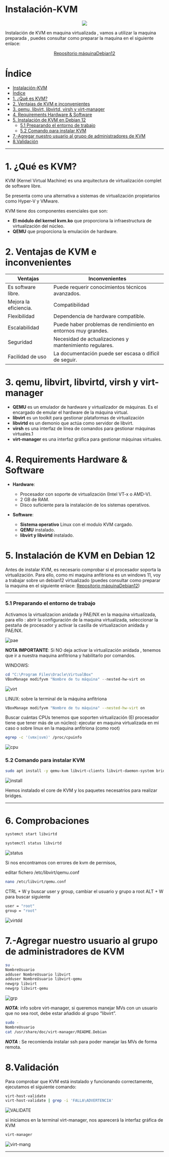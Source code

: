 # Instalación-KVM

<p align="center">
    <img src="imgs/descarga-1.png">
</p>

Instalación de KVM en maquina virtualizada , vamos a utilizar la maquina preparada , puedes consultar como preparar la maquina en el siguiente enlace:

<div align="center">
 <a href="https://github.com/AdrianCE94/maquinaDebian12" target="_blank">Repositorio máquinaDebian12</a>

</div>

# Índice
- [Instalación-KVM](#instalación-kvm)
- [Índice](#índice)
- [1. ¿Qué es KVM?](#1-qué-es-kvm)
- [2. Ventajas de KVM e inconvenientes](#2-ventajas-de-kvm-e-inconvenientes)
- [3. qemu, libvirt, libvirtd, virsh y virt-manager](#3-qemu-libvirt-libvirtd-virsh-y-virt-manager)
- [4. Requirements Hardware \& Software](#4-requirements-hardware--software)
- [5. Instalación de KVM en Debian 12](#5-instalación-de-kvm-en-debian-12)
    - [5.1 Preparando el entorno de trabajo](#51-preparando-el-entorno-de-trabajo)
    - [5.2  Comando  para instalar KVM](#52--comando--para-instalar-kvm)
- [7.-Agregar nuestro usuario al grupo de administradores de KVM](#7-agregar-nuestro-usuario-al-grupo-de-administradores-de-kvm)
- [8.Validación](#8validación)
---
# 1. ¿Qué es KVM?

KVM (Kernel Virtual Machine) es una arquitectura de virtualización complet de software libre.

Se presenta como una alternativa a sistemas de virtualización propietarios como Hyper-V y VMware. 

KVM tiene dos componentes esenciales que son:
- **El módulo del kernel kvm.ko** que proporciona la infraestructura de virtualización del núcleo.
- **QEMU** que proporciona la emulación de hardware.

# 2. Ventajas de KVM e inconvenientes

| **Ventajas**                   | **Inconvenientes**              |
|--------------------------------|---------------------------------|
| Es software libre.             | Puede requerir conocimientos técnicos avanzados. |
| Mejora la eficiencia.          | Compatibilidad|
| Flexibilidad                   | Dependencia de hardware compatible. |
| Escalabilidad                  | Puede haber problemas de rendimiento en entornos muy grandes. |
| Seguridad                      | Necesidad de actualizaciones y mantenimiento regulares. |
| Facilidad de uso               | La documentación puede ser escasa o difícil de seguir. |

# 3. qemu, libvirt, libvirtd, virsh y virt-manager

- **QEMU** es un emulador de hardware y virtualizador de máquinas. Es el encargado de emular el hardware de la máquina virtual.
- **libvirt** es un toolkit para gestionar plataformas de virtualización 
- **libvirtd** es un demonio que actúa como servidor de libvirt.
- **virsh** es una interfaz de línea de comandos para gestionar máquinas virtuales.1
- **virt-manager** es una interfaz gráfica para gestionar máquinas virtuales.


# 4. Requirements Hardware & Software

- **Hardware**:
  - Procesador con soporte de virtualización (Intel VT-x o AMD-V).
  - 2 GB de RAM.
  - Disco suficiente para la instalación de los sistemas operativos.

- **Software**:
  - **Sistema operativo** Linux con el modulo KVM cargado.
  - **QEMU** instalado.
  - **libvirt y libvirtd** instalado.

# 5. Instalación de KVM en Debian 12	

Antes de instalar KVM, es necesario comprobar si el procesador soporta la virtualización. Para ello, como mi maquina anfitriona es un windows 11, voy a trabajar sobre un debian12 virtualizado (puedes consultar como preparar la maquina en el siguiente enlace:  <a href="https://github.com/AdrianCE94/maquinaDebian12" target="_blank">Repositorio máquinaDebian12</a>)

---

### 5.1 Preparando el entorno de trabajo
Activamos la virtualizacion anidada y PAE/NX en la maquina virtualizada, para ello : abrir la configuración de la maquina virtualizada, seleccionar la pestaña de procesador y activar la casilla de virtualizacion anidada y PAE/NX.

![pae](imgs/image-1.png)

**NOTA IMPORTANTE**: Si NO deja activar la virtualización anidada , tenemos que ir a nuestra maquina anfitriona y habilitarlo por comandos.

WINDOWS:

```POWERSHELL
cd "C:\Program Files\Oracle\VirtualBox"
VBoxManage modifyvm "Nombre de tu máquina" --nested-hw-virt on
```

![virt](imgs/image.png)

LINUX: sobre la terminal de la máquina anfitriona
```bash
VBoxManage modifyvm "Nombre de tu máquina" --nested-hw-virt on
``` 
Buscar cuántas CPUs tenemos que soporten virtualización (El procesador tiene que tener más de un núcleo):
ejecutar en maquina virtualizada en mi caso o sobre linux en la maquina anfitriona
(como root)
```bash
egrep -c '(vmx|svm)' /proc/cpuinfo
```

![cpu](imgs/image-2.png)

### 5.2  Comando  para instalar KVM


```bash	
sudo apt install -y qemu-kvm libvirt-clients libvirt-daemon-system bridge-utils libguestfs-tools genisoimage virtinst libosinfo-bin virt-manager
```	

![install](imgs/image-3.png)

Hemos instalado el core de KVM y los paquetes necesatrios para realizar bridges.

---

# 6. Comprobaciones

```bash
systemct start libvirtd
```

```bash
systemctl status libvirtd
```

![status](imgs/image-4.png)


Si nos encontramos con  errores de kvm de permisos,

editar fichero /etc/libvirt/qemu.conf

```bash
nano /etc/libvirt/qemu.conf
```
CTRL + W y buscar user y group, cambiar el usuario y grupo a root
ALT + W para buscar siguiente
```bash
user = "root"
group = "root"
```

![virtdd](imgs/image-5.png)

# 7.-Agregar nuestro usuario al grupo de administradores de KVM

```bash
su - 
NombreUsuario
adduser NombreUsuario libvirt
adduser NombreUsuario libvirt-qemu
newgrp libvirt
newgrp libvirt-qemu
```
![grp](imgs/image-6.png)

**_NOTA_**: info sobre virt-manager,
 si queremos manejar MVs con un usuario que no sea root, debe estar añadido al grupo “libvirt”.
```bash
sudo -
NombreUsuario
cat /usr/share/doc/virt-manager/README.Debian
```
**_NOTA_** : Se recomienda instalar ssh para poder manejar las MVs de forma remota.


# 8.Validación

Para comprobar que KVM está instalado y funcionando correctamente, ejecutamos el siguiente comando:

```bash
virt-host-validate
virt-host-validate | grep -i 'FALLA\ADVERTENCIA'
```
![VALIDATE](imgs/image-8.png)

si iniciamos en la terminal virt-manager, nos aparecerá la interfaz gráfica de KVM

```bash 
virt-manager
``` 

![virt-mang](imgs/image-7.png)

---